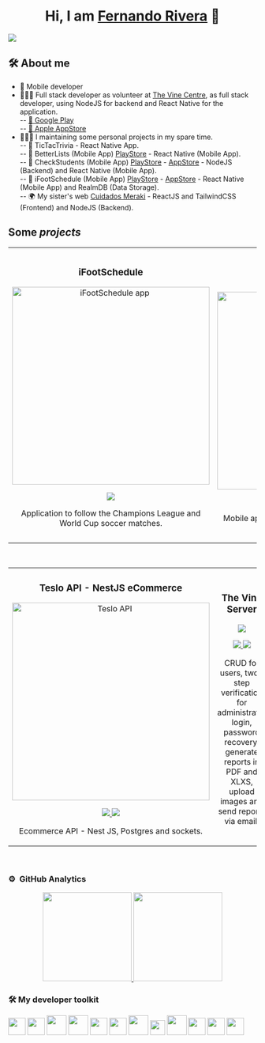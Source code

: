 <div align="center">
<h1 align="center">Hi, I am <a href="https://feriv3ra.netlify.app/">Fernando Rivera</a> 👋</h1>
</div>
<img src="https://res.cloudinary.com/fercloudinary/image/upload/v1705066676/%C3%8Dconos%20Github/github-header-image_1_q8rhfa.png">

## 🛠 About me
- 📲 Mobile developer
- 👨🏻‍💻 Full stack developer as volunteer at [The Vine Centre](https://www.thevinecentre.org.uk/), as full stack developer, using NodeJS for backend and React Native for the application.\
-- [📲 Google Play](https://play.google.com/store/apps/details?id=com.ferrivera.vinecentre)\
-- [📲 Apple AppStore](https://apps.apple.com/us/app/the-vine-centre/id1628162118)
- 👨🏻‍💻 I maintaining some personal projects in my spare time.\
-- 📲 TicTacTrivia - React Native App.\
-- 📲 BetterLists (Mobile App) [PlayStore](https://play.google.com/store/apps/details?id=com.ferrivera.betterlists) - React Native (Mobile App).\
-- 📲 CheckStudents (Mobile App) [PlayStore](https://play.google.com/store/apps/details?id=com.ferrivera.checkstudents) - [AppStore](https://apps.apple.com/us/app/checkstudents/id6443751412) - NodeJS (Backend) and React Native (Mobile App).\
-- 📲 iFootSchedule (Mobile App) [PlayStore](https://play.google.com/store/apps/details?id=com.ferrivera.ifootschedule) - [AppStore](https://apps.apple.com/us/app/ifootschedule/id1637489532) - React Native (Mobile App) and RealmDB (Data Storage).\
-- 🌍 My sister's web [Cuidados Meraki](https://www.cuidadosmeraki.com/) - ReactJS and TailwindCSS (Frontend) and NodeJS (Backend).

## Some *projects*
<table>
<tr>
<td width="50%">
<h3 align="center">iFootSchedule</h3>
<div align="center">
<a href="https://github.com/FerRiv3ra/iFootSchedule" target="_blank"><img src="https://res.cloudinary.com/fercloudinary/image/upload/v1685550898/FerRivera%20Web/BannerApps/iFootSchedule_hfi2yi.png" width="400" alt="iFootSchedule app"></a>
<p>
<a href="https://github.com/FerRiv3ra/iFootSchedule" target="_blank">
<img src="https://img.shields.io/badge/CODE-992430?style=for-the-badge&logo=github&logoColor=black">
</a>
</p>
<p>Application to follow the Champions League and World Cup soccer matches.</p>
</div>
                                                                                      
</td>

<td width="50%">
               <br>
<h3 align="center">The Vine Centre App</h3>
<div align="center">                                       
<a href="https://github.com/FerRiv3ra/cupboard" target="_blank"><img src="https://res.cloudinary.com/fercloudinary/image/upload/v1685546455/FerRivera%20Web/BannerApps/the-vine-app_lb57dr.png" width="400" alt="The Vine Centre App"></a>
<br>
<p>
<a href="https://github.com/FerRiv3ra/cupboard" target="_blank">
<img src="https://img.shields.io/badge/CODE-80ffaa?style=for-the-badge&logo=github&logoColor=black">
</a>
</p>
</p>Mobile app to manage community cupboard visits via QR codes.</p>
</div>                                                             
</table>                                                                                 
</div>
<br>

<table>
<tr>
<td width="50%">
<h3 align="center">Teslo API - NestJS eCommerce</h3>
<div align="center">
<a href="https://github.com/FerRiv3ra/teslo-nest-ecommercer" target="_blank"><img src="https://res.cloudinary.com/fercloudinary/image/upload/v1690144573/FerRivera%20Web/BannerApps/NestJS_ajwc5c.png" width="400" alt="Teslo API"></a>
<p>
<a href="https://github.com/FerRiv3ra/teslo-nest-ecommercer" target="_blank">
<img src="https://img.shields.io/badge/CODE-e0224e?style=for-the-badge&logo=github&logoColor=black">
</a>
<a href="https://documenter.getpostman.com/view/11178258/2s9XxtzbR5" target="_blank">
<img src="https://img.shields.io/badge/-DOCS POSTMAN-red?style=for-the-badge&color=e0224e">
</a>
</p>
<p>Ecommerce API - Nest JS, Postgres and sockets.</p>
</div>
                                                                                      
</td>       

<td width="50%">
<h3 align="center">The Vine Server</h3>
<div align="center">
<a href="https://github.com/FerRiv3ra/the_vine_centre_server" target="_blank"><img src="https://res.cloudinary.com/fercloudinary/image/upload/v1685550898/FerRivera%20Web/BannerApps/backend_auqz1h.png"></a>
<p>
<a href="https://github.com/FerRiv3ra/the_vine_centre_server" target="_blank">
<img src="https://img.shields.io/badge/CODE-d1d446?style=for-the-badge&logo=github&logoColor=black">
</a>
<a href="https://documenter.getpostman.com/view/11178258/2s93mAUfh3" target="_blank">
<img src="https://img.shields.io/badge/-Docs postman-green?style=for-the-badge&color=d1d446">
</a>
</p>
<p>CRUD for users, two-step verification for administrator login, password recovery, generate reports in PDF and XLXS, upload images and send reports via email.</p>
</div>
                                                                                      
</td>  
</table>                                                                                 
</div>
<br>

### ⚙️ &nbsp;GitHub Analytics

<p align="center">
<a href="https://github.com/FerRiv3ra">
  <img height="180em" src="https://github-readme-stats-eight-theta.vercel.app/api?username=FerRiv3ra&show_icons=true&theme=algolia&include_all_commits=true&count_private=true"/>
  <img height="180em" src="https://github-readme-stats-eight-theta.vercel.app/api/top-langs/?username=FerRiv3ra&layout=compact&langs_count=8&theme=algolia"/>
</a>
</p>

### 🛠 My developer toolkit
<img src="https://res.cloudinary.com/fercloudinary/image/upload/v1680283976/%C3%8Dconos%20Github/javascript-js-logo_tnnhrf.png" height="35" /> <img src="https://res.cloudinary.com/fercloudinary/image/upload/v1680283977/%C3%8Dconos%20Github/typescript-logo_yrqoim.png" height="35" /> <img src="https://res.cloudinary.com/fercloudinary/image/upload/v1680283977/%C3%8Dconos%20Github/react-native-logo_h8ec2u.png" height="40" />  <img src="https://res.cloudinary.com/fercloudinary/image/upload/v1705069532/%C3%8Dconos%20Github/nest_ei7mus.png" height="40" /> <img src="https://res.cloudinary.com/fercloudinary/image/upload/v1680283977/%C3%8Dconos%20Github/visual-studio-code-logo_grhwxe.png" height="35" />   <img src="https://res.cloudinary.com/fercloudinary/image/upload/v1680283976/%C3%8Dconos%20Github/git-logo_vo2sl2.png" height="35" /> <img src="https://res.cloudinary.com/fercloudinary/image/upload/v1680283977/%C3%8Dconos%20Github/react-logo_zxki8y.png" height="40" /> <img src="https://res.cloudinary.com/fercloudinary/image/upload/v1680283977/%C3%8Dconos%20Github/tailwind-css-logo_z1sllm.png" height="30" /> <img src="https://res.cloudinary.com/fercloudinary/image/upload/v1680283976/%C3%8Dconos%20Github/nodejs-logo_ttjwjt.png" height="40" /> <img src="https://res.cloudinary.com/fercloudinary/image/upload/v1680283976/%C3%8Dconos%20Github/mongodb-logo_cqdpsv.png" height="35" /> <img src="https://res.cloudinary.com/fercloudinary/image/upload/v1680283976/%C3%8Dconos%20Github/jwt-logo_iadhkg.png" height="35" />  <img src="https://res.cloudinary.com/fercloudinary/image/upload/v1680283983/%C3%8Dconos%20Github/express-logo_ouilpj.png" height="35" />  
